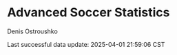 # Advanced Soccer Statistics
Denis Ostroushko

<!-- gfm -->

Last successful data update: 2025-04-01 21:59:06 CST
